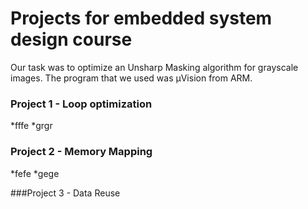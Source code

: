 
# **Projects for embedded system design course** 

Our task was to optimize an Unsharp Masking algorithm for grayscale images. The program that we used was μVision from ARM.

### Project 1 - Loop optimization

*fffe
*grgr

### Project 2 - Memory Mapping

*fefe
*gege

###Project 3 - Data Reuse
